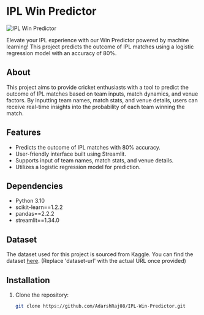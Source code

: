 # IPL Win Predictor

![IPL Win Predictor](https://wallpapercave.com/wp/wp3991161.jpg)

Elevate your IPL experience with our Win Predictor powered by machine learning! This project predicts the outcome of IPL matches using a logistic regression model with an accuracy of 80%.

## About

This project aims to provide cricket enthusiasts with a tool to predict the outcome of IPL matches based on team inputs, match dynamics, and venue factors. By inputting team names, match stats, and venue details, users can receive real-time insights into the probability of each team winning the match.

## Features

- Predicts the outcome of IPL matches with 80% accuracy.
- User-friendly interface built using Streamlit.
- Supports input of team names, match stats, and venue details.
- Utilizes a logistic regression model for prediction.

## Dependencies

- Python 3.10
- scikit-learn==1.2.2
- pandas==2.2.2
- streamlit==1.34.0

## Dataset

The dataset used for this project is sourced from Kaggle. You can find the dataset [here](https://www.kaggle.com/datasets/ramjidoolla/ipl-data-set). (Replace 'dataset-url' with the actual URL once provided)

## Installation

1. Clone the repository:

   ```bash
   git clone https://github.com/AdarshRaj08/IPL-Win-Predictor.git
